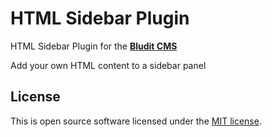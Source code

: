 HTML Sidebar Plugin
================================
HTML Sidebar Plugin for the [**Bludit CMS**](https://www.bludit.com/)

Add your own HTML content to a sidebar panel

License
-------
This is open source software licensed under the [MIT license](https://tldrlegal.com/license/mit-license).
